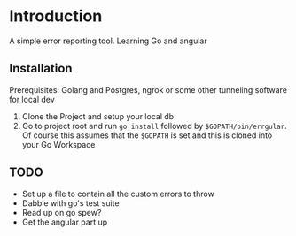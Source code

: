 # Introduction
A simple error reporting tool. Learning Go and angular

## Installation
Prerequisites: Golang and Postgres, ngrok or some other tunneling software for local dev
1. Clone the Project and setup your local db
2. Go to project root and run `go install` followed by `$GOPATH/bin/errgular`. Of course this assumes that the `$GOPATH` is set and this is cloned into your Go Workspace

## TODO
* Set up a file to contain all the custom errors to throw
* Dabble with go's test suite
* Read up on go spew?
* Get the angular part up